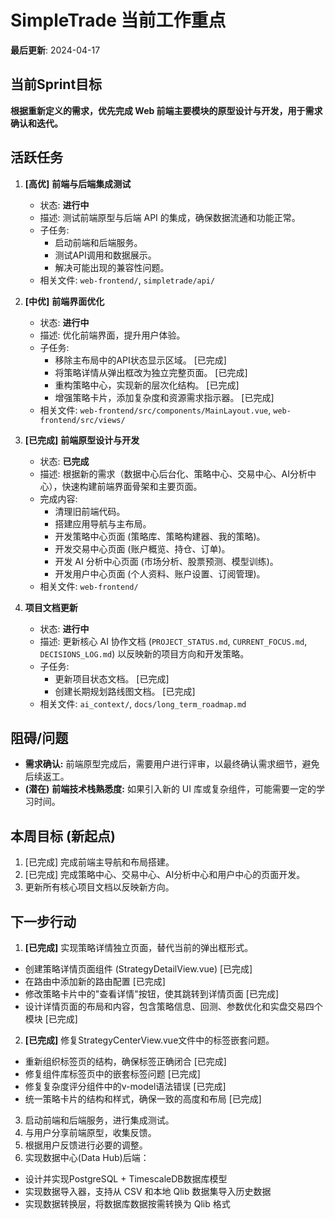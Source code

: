 # SimpleTrade 当前工作重点

**最后更新**: 2024-04-17

## 当前Sprint目标
**根据重新定义的需求，优先完成 Web 前端主要模块的原型设计与开发，用于需求确认和迭代。**

## 活跃任务

1.  **[高优]** **前端与后端集成测试**
    *   状态: **进行中**
    *   描述: 测试前端原型与后端 API 的集成，确保数据流通和功能正常。
    *   子任务:
        *   启动前端和后端服务。
        *   测试API调用和数据展示。
        *   解决可能出现的兼容性问题。
    *   相关文件: `web-frontend/`, `simpletrade/api/`

2.  **[中优]** **前端界面优化**
    *   状态: **进行中**
    *   描述: 优化前端界面，提升用户体验。
    *   子任务:
        *   移除主布局中的API状态显示区域。 [已完成]
        *   将策略详情从弹出框改为独立完整页面。 [已完成]
        *   重构策略中心，实现新的层次化结构。 [已完成]
        *   增强策略卡片，添加复杂度和资源需求指示器。 [已完成]
    *   相关文件: `web-frontend/src/components/MainLayout.vue`, `web-frontend/src/views/`

3.  **[已完成]** **前端原型设计与开发**
    *   状态: **已完成**
    *   描述: 根据新的需求（数据中心后台化、策略中心、交易中心、AI分析中心），快速构建前端界面骨架和主要页面。
    *   完成内容:
        *   清理旧前端代码。
        *   搭建应用导航与主布局。
        *   开发策略中心页面 (策略库、策略构建器、我的策略)。
        *   开发交易中心页面 (账户概览、持仓、订单)。
        *   开发 AI 分析中心页面 (市场分析、股票预测、模型训练)。
        *   开发用户中心页面 (个人资料、账户设置、订阅管理)。
    *   相关文件: `web-frontend/`

3.  **项目文档更新**
    *   状态: **进行中**
    *   描述: 更新核心 AI 协作文档 (`PROJECT_STATUS.md`, `CURRENT_FOCUS.md`, `DECISIONS_LOG.md`) 以反映新的项目方向和开发策略。
    *   子任务:
        *   更新项目状态文档。 [已完成]
        *   创建长期规划路线图文档。 [已完成]
    *   相关文件: `ai_context/`, `docs/long_term_roadmap.md`

## 阻碍/问题

*   **需求确认:** 前端原型完成后，需要用户进行评审，以最终确认需求细节，避免后续返工。
*   **(潜在)** **前端技术栈熟悉度:** 如果引入新的 UI 库或复杂组件，可能需要一定的学习时间。

## 本周目标 (新起点)
1.  [已完成] 完成前端主导航和布局搭建。
2.  [已完成] 完成策略中心、交易中心、AI分析中心和用户中心的页面开发。
3.  更新所有核心项目文档以反映新方向。

## 下一步行动
1.  **[已完成]** 实现策略详情独立页面，替代当前的弹出框形式。
   - 创建策略详情页面组件 (StrategyDetailView.vue) [已完成]
   - 在路由中添加新的路由配置 [已完成]
   - 修改策略卡片中的"查看详情"按钮，使其跳转到详情页面 [已完成]
   - 设计详情页面的布局和内容，包含策略信息、回测、参数优化和实盘交易四个模块 [已完成]
2.  **[已完成]** 修复StrategyCenterView.vue文件中的标签嵌套问题。
   - 重新组织标签页的结构，确保标签正确闭合 [已完成]
   - 修复组件库标签页中的嵌套标签问题 [已完成]
   - 修复复杂度评分组件中的v-model语法错误 [已完成]
   - 统一策略卡片的结构和样式，确保一致的高度和布局 [已完成]
3.  启动前端和后端服务，进行集成测试。
4.  与用户分享前端原型，收集反馈。
5.  根据用户反馈进行必要的调整。
6.  实现数据中心(Data Hub)后端：
   - 设计并实现PostgreSQL + TimescaleDB数据库模型
   - 实现数据导入器，支持从 CSV 和本地 Qlib 数据集导入历史数据
   - 实现数据转换层，将数据库数据按需转换为 Qlib 格式
